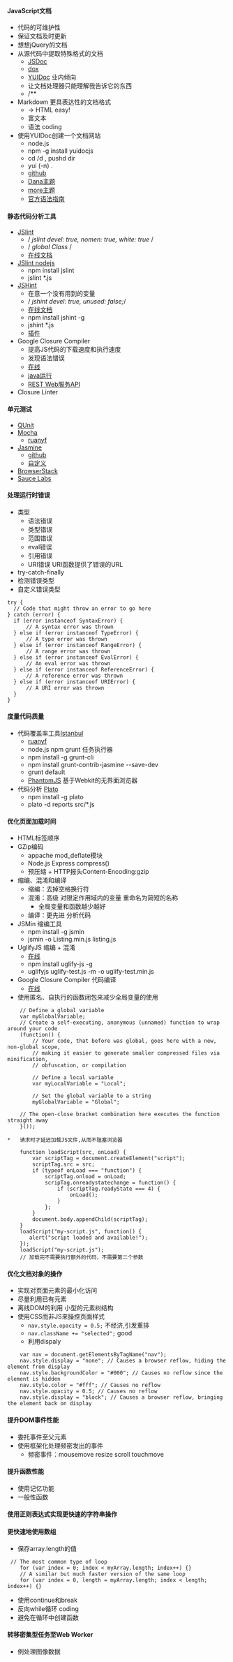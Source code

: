 #### **JavaScript文档**
*   代码的可维护性
*   保证文档及时更新
*   想想jQuery的文档
*   从源代码中提取特殊格式的文档
    *   [JSDoc](http://usejsdoc.org/)
    *   [dox](https://github.com/tj/dox)
    *   [YUIDoc](http://yui.github.io/yuidoc/) 业内倾向
    *   让文档处理器只能理解我告诉它的东西
    *   /**
*   Markdown 更具表达性的文档格式
    *   → HTML easy!
    *   富文本
    *   语法 coding
*   使用YUIDoc创建一个文档网站
    *   node.js
    *   npm -g install yuidocjs
    *   cd /d , pushd dir
    *   yui (-n) .
    *   [github](http://yui.github.io/yuidoc/)
    *   [Dana主题](https://github.com/carlo/yuidoc-theme-dana)
    *   [more主题](http://yui.github.io/yuidoc/themes/)
    *   [官方语法指南](http://yui.github.io/yuidoc/syntax/)

#### **静态代码分析工具**
*   [JSlint](http://www.jslint.com)
    *   / _jslint devel: true, nomen: true, white: true_ /
    *   / _global Class_ /
    *   [在线文档](http://www.jslint.com/lint.html)
*   [JSlint nodejs](https://github.com/reid/node-jslint)
    *   npm install jslint
    *   jslint *.js
*   [JSHint](http://www.jshint.com)
    *   在意一个没有用到的变量
    *   / _jshint devel: true, unused: false;_/
    *   [在线文档](http://jshint.com/docs/options/)
    *   npm install jshint -g
    *   jshint *.js
    *   [插件](http://jshint.com/install/)
*   Google Closure Compiler
    *   提高JS代码的下载速度和执行速度
    *   发现语法错误
    *   [在线](http://closure-compiler.appspot.com/home)
    *   [java运行](https://developers.google.com/closure/compiler/docs/gettingstarted_app)
    *   [REST Web服务API](https://developers.google.com/closure/compiler/docs/gettingstarted_api)
*   Closure Linter

#### **单元测试**

*   [QUnit](http://qunitjs.com/)
*   [Mocha](http://mochajs.org/)
    *   [ruanyf](http://www.ruanyifeng.com/blog/2015/12/a-mocha-tutorial-of-examples.html)
*   [Jasmine](https://jasmine.github.io/)
    *   [github](https://github.com/jasmine/jasmine)
    *   [自定义](https://github.com/jasmine/jasmine)
*   [BrowserStack](https://www.browserstack.com/)
*   [Sauce Labs](http://saucelabs.com/)

#### **处理运行时错误**
*   类型
    *   语法错误
    *   类型错误
    *   范围错误
    *   eval错误
    *   引用错误
    *   URI错误 URI函数提供了错误的URL
*   try-catch-finally
*   检测错误类型
*   自定义错误类型

```
try {
  // Code that might throw an error to go here
} catch (error) {
  if (error instanceof SyntaxError) {
      // A syntax error was thrown
  } else if (error instanceof TypeError) {
      // A type error was thrown
  } else if (error instanceof RangeError) {
      // A range error was thrown
  } else if (error instanceof EvalError) {
      // An eval error was thrown
  } else if (error instanceof ReferenceError) {
      // A reference error was thrown
  } else if (error instanceof URIError) {
      // A URI error was thrown
  }
}
```

#### **度量代码质量**
*   代码覆盖率工具[Istanbul](https://github.com/gotwarlost/istanbul)
    *   [ruanyf](http://www.ruanyifeng.com/blog/2015/06/istanbul.html)
    *   node.js npm grunt 任务执行器
    *   npm install -g grunt-cli
    *   npm install grunt-contrib-jasmine --save-dev
    *   grunt default
    *   [PhantomJS](http://phantomjs.org) 基于Webkit的无界面浏览器
*   代码分析 [Plato](https://github.com/es-analysis/plato)
    *   npm install -g plato
    *   plato -d reports src/*.js

#### **优化页面加载时间**
*   HTML标签顺序</body>
*   GZip编码
    *   appache mod_deflate模块
    *   Node.js Express compress()
    *   预压缩 + HTTP报头Content-Encoding:gzip
*   缩编、混淆和编译
    *   缩编：去掉空格换行符
    *   混淆：高级 对限定作用域内的变量 重命名为简短的名称
        *   全局变量和函数越少越好
    *   编译：更先进 分析代码
*   JSMin 缩编工具
    *   npm install -g jsmin
    *   jsmin -o Listing.min.js listing.js
*   UglifyJS 缩编 + 混淆
    *   [在线](http://marijnhaverbeke.nl/uglifyjs)
    *   npm install uglify-js -g
    *   uglifyjs uglify-test.js -m -o uglify-test.min.js
*   Google Closure Compiler 代码编译
    *   [在线](http://closure-compiler.appspot.com/home)
*   使用匿名、自执行的函数闭包来减少全局变量的使用

```
    // Define a global variable
    var myGlobalVariable;
    // Create a self-executing, anonymous (unnamed) function to wrap around your code
    (function() {
        // Your code, that before was global, goes here with a new, non-global scope,
        // making it easier to generate smaller compressed files via minification,
        // obfuscation, or compilation

        // Define a local variable
        var myLocalVariable = "Local";

        // Set the global variable to a string
        myGlobalVariable = "Global";

    // The open-close bracket combination here executes the function straight away
    }());

*   请求时才延迟加载JS文件,从而不阻塞浏览器

    function loadScript(src, onLoad) {
        var scriptTag = document.createElement("script");
        scriptTag.src = src;
        if (typeof onLoad === "function") {
            scriptTag.onload = onLoad;
            scripTag.onreadystatechange = function() {
                if (scriptTag.readyState === 4) {
                    onLoad();
                }
            };
        }
        document.body.appendChild(scriptTag);
    }
    loadScript("my-script.js", function() {
       alert("script loaded and available!"); 
    });
    loadScript("my-script.js"); 
    // 加载完不需要执行额外的代码，不需要第二个参数
```

#### **优化文档对象的操作**
*   实现对页面元素的最小化访问
*   尽量利用已有元素
*   离线DOM的利用 小型的元素树结构
*   使用CSS而非JS来操控页面样式
    *   `nav.style.opacity = 0.5;` 不经济,引发重排
    *   `nav.className += "selected";` good
    *   利用dispaly
    
```
    var nav = document.getElementsByTagName("nav");
    nav.style.display = "none"; // Causes a browser reflow, hiding the element from display
    nav.style.backgroundColor = "#000"; // Causes no reflow since the element is hidden
    nav.style.color = "#fff"; // Causes no reflow
    nav.style.opacity = 0.5; // Causes no reflow
    nav.style.display = "block"; // Causes a browser reflow, bringing the element back on display
```

#### **提升DOM事件性能**
*   委托事件至父元素
*   使用框架化处理频密发出的事件
    *   频密事件：mousemove resize scroll touchmove
    
#### **提升函数性能**
*   使用记忆功能
*   一般性函数

#### **使用正则表达式实现更快速的字符串操作**

#### **更快速地使用数组**
*   保存array.length的值

```
 // The most common type of loop
    for (var index = 0; index < myArray.length; index++) {}
    // A similar but much faster version of the same loop
    for (var index = 0, length = myArray.length; index < length; index++) {}
```
*   使用continue和break
*   反向while循环 coding
*   避免在循环中创建函数

#### **转移密集型任务至Web Worker**
*   例处理图像数据
